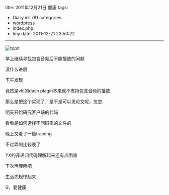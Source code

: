 title: 2011年12月21日 健康
tags:
  - Diary
id: 791
categories:
  - wordpress
  - index.php
  - lmy
date: 2011-12-21 23:50:22
---

![](http://i.minus.com/ibkO59zErBhiFR.jpg "topit")

早上继续寻找包含音频后不能播放的问题

没什么进展

下午发<!--more-->现

竟然是vlc的dash plagin本来就不支持包含音频的播放

那么是把这个实现了，是不是可以发论文呢，忽忽

明天开始研究客户端的代码

看看是如何选择不同码率的文件的

晚上又看了一篇training

不过弄的比较晚了

YX的非递归代码理解起来还有点困难

下次再理解吧

生活先规律起来

G，要健康